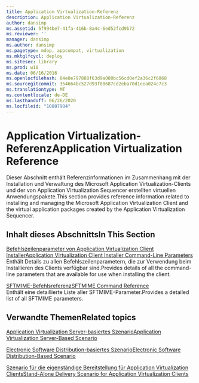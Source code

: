 ```yaml
---
title: Application Virtualization-Referenz
description: Application Virtualization-Referenz
author: dansimp
ms.assetid: 5f994be7-41fa-416b-8a4c-6ed52fcd9b72
ms.reviewer: ''
manager: dansimp
ms.author: dansimp
ms.pagetype: mdop, appcompat, virtualization
ms.mktglfcycl: deploy
ms.sitesec: library
ms.prod: w10
ms.date: 06/16/2016
ms.openlocfilehash: 84e8e797888f63d9a080bc56cd0ef2a36c2f6068
ms.sourcegitcommit: 354664bc527d93f80687cd2eba70d1eea024c7c3
ms.translationtype: MT
ms.contentlocale: de-DE
ms.lasthandoff: 06/26/2020
ms.locfileid: "10807984"
---
```

# <span data-ttu-id="e0189-103">Application Virtualization-Referenz</span><span class="sxs-lookup"><span data-stu-id="e0189-103">Application Virtualization Reference</span></span>


<span data-ttu-id="e0189-104">Dieser Abschnitt enthält Referenzinformationen im Zusammenhang mit der Installation und Verwaltung des Microsoft Application Virtualization-Clients und der von Application Virtualization Sequencer erstellten virtuellen Anwendungspakete.</span><span class="sxs-lookup"><span data-stu-id="e0189-104">This section provides reference information related to installing and managing the Microsoft Application Virtualization Client and the virtual application packages created by the Application Virtualization Sequencer.</span></span>

## <span data-ttu-id="e0189-105">Inhalt dieses Abschnitts</span><span class="sxs-lookup"><span data-stu-id="e0189-105">In This Section</span></span>


<a href="" id="application-virtualization-client-installer-command-line-parameters"></a>[<span data-ttu-id="e0189-106">Befehlszeilenparameter von Application Virtualization Client Installer</span><span class="sxs-lookup"><span data-stu-id="e0189-106">Application Virtualization Client Installer Command-Line Parameters</span></span>](application-virtualization-client-installer-command-line-parameters.md)  
<span data-ttu-id="e0189-107">Enthält Details zu allen Befehlszeilenparametern, die zur Verwendung beim Installieren des Clients verfügbar sind.</span><span class="sxs-lookup"><span data-stu-id="e0189-107">Provides details of all the command-line parameters that are available for use when installing the client.</span></span>

<a href="" id="sftmime--command-reference"></a>[<span data-ttu-id="e0189-108">SFTMIME-Befehlsreferenz</span><span class="sxs-lookup"><span data-stu-id="e0189-108">SFTMIME Command Reference</span></span>](sftmime--command-reference.md)  
<span data-ttu-id="e0189-109">Enthält eine detaillierte Liste aller SFTMIME-Parameter.</span><span class="sxs-lookup"><span data-stu-id="e0189-109">Provides a detailed list of all SFTMIME parameters.</span></span>

## <span data-ttu-id="e0189-110">Verwandte Themen</span><span class="sxs-lookup"><span data-stu-id="e0189-110">Related topics</span></span>


[<span data-ttu-id="e0189-111">Application Virtualization Server-basiertes Szenario</span><span class="sxs-lookup"><span data-stu-id="e0189-111">Application Virtualization Server-Based Scenario</span></span>](application-virtualization-server-based-scenario.md)

[<span data-ttu-id="e0189-112">Electronic Software Distribution-basiertes Szenario</span><span class="sxs-lookup"><span data-stu-id="e0189-112">Electronic Software Distribution-Based Scenario</span></span>](electronic-software-distribution-based-scenario.md)

[<span data-ttu-id="e0189-113">Szenario für die eigenständige Bereitstellung für Application Virtualization Clients</span><span class="sxs-lookup"><span data-stu-id="e0189-113">Stand-Alone Delivery Scenario for Application Virtualization Clients</span></span>](stand-alone-delivery-scenario-for-application-virtualization-clients.md)

 

 





